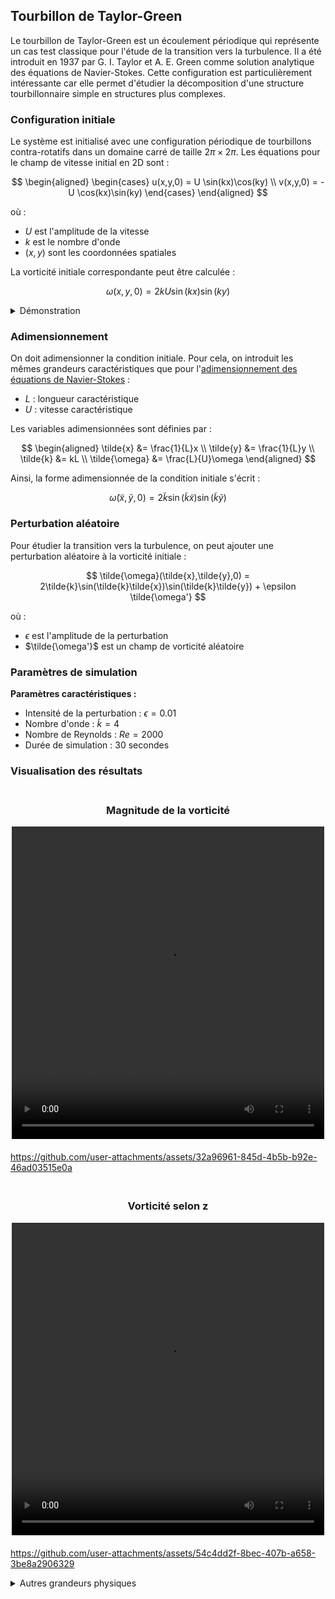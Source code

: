 ## Tourbillon de Taylor-Green

Le tourbillon de Taylor-Green est un écoulement périodique qui représente un cas test classique pour l'étude de la transition vers la turbulence. Il a été introduit en 1937 par G. I. Taylor et A. E. Green comme solution analytique des équations de Navier-Stokes. Cette configuration est particulièrement intéressante car elle permet d'étudier la décomposition d'une structure tourbillonnaire simple en structures plus complexes.

### Configuration initiale

Le système est initialisé avec une configuration périodique de tourbillons contra-rotatifs dans un domaine carré de taille $2\pi \times 2\pi$. Les équations pour le champ de vitesse initial en 2D sont :

$$
\begin{aligned}
    \begin{cases} 
        u(x,y,0) = U \sin(kx)\cos(ky) \\
        v(x,y,0) = -U \cos(kx)\sin(ky)
    \end{cases}
\end{aligned}
$$

où :
- $U$ est l'amplitude de la vitesse
- $k$ est le nombre d'onde
- $(x,y)$ sont les coordonnées spatiales

La vorticité initiale correspondante peut être calculée :

$$
\omega(x,y,0) = 2kU\sin(kx)\sin(ky)
$$

<details>
    <summary>Démonstration</summary>

En utilisant la définition de la vorticité en 2D :

$$
    \omega = \frac{\partial v}{\partial x} - \frac{\partial u}{\partial y}
$$

On calcule les dérivées partielles :

$$
    \begin{aligned}
    \frac{\partial v}{\partial x} &= kU\sin(kx)\sin(ky) \\
    \frac{\partial u}{\partial y} &= -kU\sin(kx)\sin(ky)
    \end{aligned}
$$

En combinant ces termes :

$$
    \omega(x,y,0) = 2kU\sin(kx)\sin(ky)
$$

</details>

### Adimensionnement

On doit adimensionner la condition initiale. Pour cela, on introduit les mêmes grandeurs caractéristiques que pour l'[adimensionnement des équations de Navier-Stokes](./démonstration_NS.md#adimensionnement) :

- $L$ : longueur caractéristique
- $U$ : vitesse caractéristique

Les variables adimensionnées sont définies par :

$$
\begin{aligned}
\tilde{x} &= \frac{1}{L}x \\
\tilde{y} &= \frac{1}{L}y \\
\tilde{k} &= kL \\
\tilde{\omega} &= \frac{L}{U}\omega
\end{aligned}
$$

Ainsi, la forme adimensionnée de la condition initiale s'écrit : 

$$
\tilde{\omega}(\tilde{x},\tilde{y},0) = 2\tilde{k}\sin(\tilde{k}\tilde{x})\sin(\tilde{k}\tilde{y})
$$

### Perturbation aléatoire

Pour étudier la transition vers la turbulence, on peut ajouter une perturbation aléatoire à la vorticité initiale :

$$
\tilde{\omega}(\tilde{x},\tilde{y},0) = 2\tilde{k}\sin(\tilde{k}\tilde{x})\sin(\tilde{k}\tilde{y}) + \epsilon \tilde{\omega'}
$$


où :
- $\epsilon$ est l'amplitude de la perturbation
- $\tilde{\omega'}$ est un champ de vorticité aléatoire

### Paramètres de simulation

**Paramètres caractéristiques :**
- Intensité de la perturbation : $\epsilon = 0.01$
- Nombre d'onde : $\tilde{k} = 4$
- Nombre de Reynolds : $Re = 2000$
- Durée de simulation : 30 secondes

### Visualisation des résultats

<div style="display: flex; justify-content: space-around; margin: 20px 0;">
    <div>
        <h3 style="text-align: center;">Magnitude de la vorticité</h3>
        <video src="../video/TG_vortex/vorticity_mag.mp4" width="500" height="500" controls>
        </video>
    </div>
</div>

https://github.com/user-attachments/assets/32a96961-845d-4b5b-b92e-46ad03515e0a

<div style="display: flex; justify-content: space-around; margin: 20px 0;">
    <div>
        <h3 style="text-align: center;">Vorticité selon z</h3>
        <video src="../video/TG_vortex/vorticity_z.mp4" width="500" height="500" controls>
        </video>
    </div>
</div>

https://github.com/user-attachments/assets/54c4dd2f-8bec-407b-a658-3be8a2906329

<details>
    <summary>Autres grandeurs physiques</summary>

<div style="display: flex; justify-content: space-around; margin: 20px 0;">
    <div>
        <h3 style="text-align: center;">Fonction de courant</h3>
        <video src="../video/TG_vortex/streamfunction.mp4" width="500" height="500" controls>
        </video>
    </div>
</div>

https://github.com/user-attachments/assets/26b755f5-7ae2-4a08-8c78-bf97b5334c26

<div style="display: flex; justify-content: space-around; margin: 20px 0;">
    <div>
        <h3 style="text-align: center;">Magnitude de la vitesse</h3>
        <video src="../video/TG_vortex/velocity_mag.mp4" width="500" height="500" controls>
        </video>
    </div>
</div>

https://github.com/user-attachments/assets/85dd66ac-bda3-48c6-b9fa-c6721aff9794

<div style="display: flex; justify-content: space-around; margin: 20px 0;">
    <div>
        <h3 style="text-align: center;">Vitesse selon x</h3>
        <video src="../video/TG_vortex/velocity_x.mp4" width="500" height="500" controls>
        </video>
    </div>
</div>

https://github.com/user-attachments/assets/22406c11-180b-4668-a5fc-548a3d99c877

<div style="display: flex; justify-content: space-around; margin: 20px 0;">
    <div>
        <h3 style="text-align: center;">Vitesse selon y</h3>
        <video src="../video/TG_vortex/velocity_y.mp4" width="500" height="500" controls>
        </video>
    </div>
</div>

https://github.com/user-attachments/assets/790d20cf-6668-4d02-8c01-e070ef790873

</details>
